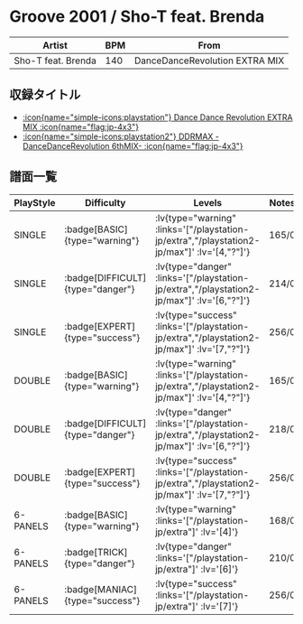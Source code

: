 # Groove 2001 / Sho-T feat. Brenda

|Artist|BPM|From|
|------|---|----|
|Sho-T feat. Brenda|140|DanceDanceRevolution EXTRA MIX|

## 収録タイトル

- [ :icon{name="simple-icons:playstation"} Dance Dance Revolution EXTRA MIX :icon{name="flag:jp-4x3"} ](/playstation-jp/extra)
- [ :icon{name="simple-icons:playstation2"} DDRMAX -DanceDanceRevolution 6thMIX- :icon{name="flag:jp-4x3"} ](/playstation2-jp/max)

## 譜面一覧

|PlayStyle|Difficulty|Levels|Notes|Movie|
|---------|----------|------|-----|-----|
|SINGLE| :badge[BASIC]{type="warning"} | :lv{type="warning" :links='["/playstation-jp/extra","/playstation2-jp/max"]' :lv='[4,"?"]'} |165/0||
|SINGLE| :badge[DIFFICULT]{type="danger"} | :lv{type="danger" :links='["/playstation-jp/extra","/playstation2-jp/max"]' :lv='[6,"?"]'} |214/0||
|SINGLE| :badge[EXPERT]{type="success"} | :lv{type="success" :links='["/playstation-jp/extra","/playstation2-jp/max"]' :lv='[7,"?"]'} |256/0||
|DOUBLE| :badge[BASIC]{type="warning"} | :lv{type="warning" :links='["/playstation-jp/extra","/playstation2-jp/max"]' :lv='[4,"?"]'} |165/0||
|DOUBLE| :badge[DIFFICULT]{type="danger"} | :lv{type="danger" :links='["/playstation-jp/extra","/playstation2-jp/max"]' :lv='[6,"?"]'} |218/0||
|DOUBLE| :badge[EXPERT]{type="success"} | :lv{type="success" :links='["/playstation-jp/extra","/playstation2-jp/max"]' :lv='[7,"?"]'} |256/0||
|6-PANELS| :badge[BASIC]{type="warning"} | :lv{type="warning" :links='["/playstation-jp/extra"]' :lv='[4]'} |168/0||
|6-PANELS| :badge[TRICK]{type="danger"} | :lv{type="danger" :links='["/playstation-jp/extra"]' :lv='[6]'} |210/0||
|6-PANELS| :badge[MANIAC]{type="success"} | :lv{type="success" :links='["/playstation-jp/extra"]' :lv='[7]'} |256/0||
